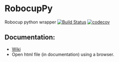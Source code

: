 # RobocupPy
Robocup python wrapper
[![Build Status](https://travis-ci.org/SD-Group-17/RobocupPy.svg?branch=core_test)](https://travis-ci.org/SD-Group-17/RobocupPy) [![codecov](https://codecov.io/gh/SD-Group-17/RobocupPy/branch/core_test/graph/badge.svg)](https://codecov.io/gh/SD-Group-17/RobocupPy)

## Documentation:
* [Wiki](https://github.com/SD-Group-17/RobocupPy/wiki)
* Open html file (in documentation) using a browser.
